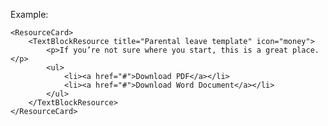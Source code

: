 Example:

	<ResourceCard>
		<TextBlockResource title="Parental leave template" icon="money">
			<p>If you’re not sure where you start, this is a great place.</p>
			<ul>
				<li><a href="#">Download PDF</a></li>
				<li><a href="#">Download Word Document</a></li>
			</ul>
		</TextBlockResource>
	</ResourceCard>
